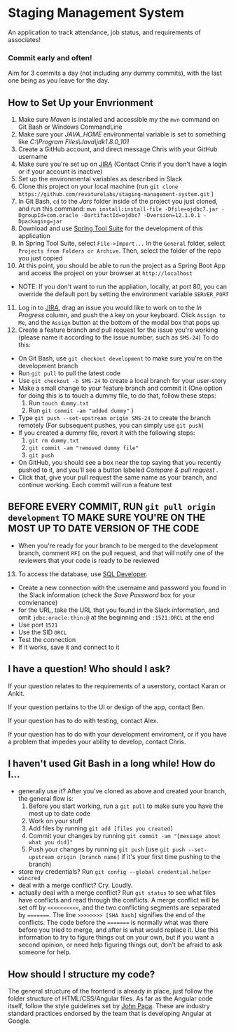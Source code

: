 # Staging Management System
An application to track attendance, job status, and requirements of associates!

### Commit early and often!

Aim for 3 commits a day (not including any dummy commits), with the last one being as you leave for the day.

## How to Set Up your Envrionment

1. Make sure *Maven* is installed and accessible my the `mvn` command on Git Bash or Windows CommandLine
2. Make sure your *JAVA_HOME* environmental variable is set to something like *C:\Program Files\Java\jdk1.8.0_101*
3. Create a GitHub account, and direct message Chris with your GitHub username
4. Make sure you're set up on [JIRA](https://revaturetraining.atlassian.net/secure/RapidBoard.jspa?rapidView=48&projectKey=SMS&view=detail) (Contact Chris if you don't have a login or if your account is inactive)
5. Set up the environmental variables as described in Slack
6. Clone this project on your local machine (run `git clone https://github.com/revaturelabs/staging-management-system.git` )
7. In Git Bash, `cd` to the *Jars* folder inside of the project you just cloned, and run this command: `mvn install:install-file -Dfile=ojdbc7.jar -DgroupId=com.oracle -DartifactId=ojdbc7 -Dversion=12.1.0.1 -Dpackaging=jar`
8. Download and use [Spring Tool Suite](https://spring.io/tools/sts/all) for the development of this application
9. In Spring Tool Suite, select `File->Import...` In the `General` folder, select `Projects from Folders or Archive`. Then, select the folder of the repo you just copied
10. At this point, you should be able to run the project as a Spring Boot App and access the project on your browser at `http://localhost`
  * NOTE: If you don't want to run the appliation, locally, at port 80, you can override the default port by setting the environment variable `SERVER_PORT`
11. Log in to [JIRA](https://revaturetraining.atlassian.net/secure/RapidBoard.jspa?rapidView=48&projectKey=SMS&view=detail), drag an issue you would like to work on to the *In Progress* column, and push the `A` key on your keyboard. Click `Assign to Me`, and the `Assign` button at the bottom of the modal box that pops up
12. Create a feature branch and pull request for the issue you're working (please name it according to the issue number, such as `SMS-24`) To do this:
  * On Git Bash, use `git checkout development` to make sure you're on the development branch
  * Run `git pull` to pull the latest code
  * Use `git checkout -b SMS-24` to create a local branch for your user-story
  * Make a small change to your feature branch and commit it (One option for doing this is to touch a dummy file, to do that, follow these steps:
    1. Run `touch dummy.txt`
    1. Run `git commit -am "added dummy"` )
  * Type `git push --set-upstream origin SMS-24` to create the branch remotely (For subsequent pushes, you can simply use `git push`)
  * If you created a dummy file, revert it with the following steps:
    1. `git rm dummy.txt`
    1. `git commit -am "removed dummy file"`
    1. `git push`
  * On GitHub, you should see a box near the top saying that you recently pushed to it, and you'll see a button labeled *Compare & pull request* .
  * Click that, give your pull request the same name as your branch, and continue working. Each commit will run a feature test
 
 ## BEFORE EVERY COMMIT, RUN `git pull origin development` TO MAKE SURE YOU'RE ON THE MOST UP TO DATE VERSION OF THE CODE
  * When you're ready for your branch to be merged to the development branch, comment `RFI` on the pull request, and that will notify one of the reviewers that your code is ready to be reviewed
13. To access the database, use [SQL Developer](http://www.oracle.com/technetwork/developer-tools/sql-developer/downloads/index.html).  
  * Create a new connection with the username and password you found in the Slack information (check the *Save Password* box for your convienance)
  * for the URL, take the URL that you found in the Slack information, and omit `jdbc:oracle:thin:@` at the beginning and `:1521:ORCL` at the end
  * Use port `1521`
  * Use the SID `ORCL`
  * Test the connection
  * If it works, save it and connect to it


## I have a question! Who should I ask?

If your question relates to the requirements of a userstory, contact Karan or Ankit.

If your question pertains to the UI or design of the app, contact Ben.

If your question has to do with testing, contact Alex.

If your question has to do with your development enviroment, or if you have a problem that impedes your ability to develop, contact Chris.

## I haven't used Git Bash in a long while! How do I...
* generally use it? After you've cloned as above and created your branch, the general flow is:
  1. Before you start working, run a `git pull` to make sure you have the most up to date code
  1. Work on your stuff
  1. Add files by running `git add [files you created]`
  1. Commit your changes by running `git commit -am "[message about what you did]"`
  1. Push your changes by running `git push` (use `git push --set-upstream origin [branch name]` if it's your first time pushing to the branch)
* store my credentials? Run `git config --global credential.helper wincred`
* deal with a merge conflict? Cry. Loudly. 
* actually deal with a merge conflict? Run `git status` to see what files have conflicts and read through the conflicts. A merge conflict will be set off by `<<<<<<<<<<`, and the two conflicting segments are separated by `=======`. The line `>>>>>>>> [SHA hash]` signifies the end of the conflicts.  The code before the `=======` is normally what was there before you tried to merge, and after is what would replace it. Use this information to try to figure things out on your own, but if you want a second opinion, or need help figuring things out, don't be afraid to ask someone for help.

## How should I structure my code?
The general structure of the frontend is already in place, just follow the folder structure of HTML/CSS/Angular files. As far as the Angular code itself, follow the style guidelines set by [John Papa](https://github.com/johnpapa/angular-styleguide/blob/master/a1/README.md). These are industry standard practices endorsed by the team that is developing Angular at Google.
